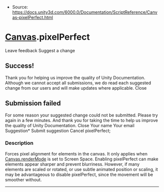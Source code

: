 * Source: https://docs.unity3d.com/6000.0/Documentation/ScriptReference/Canvas-pixelPerfect.html

#  [Canvas](https://docs.unity3d.com/6000.0/Documentation/ScriptReference/Canvas.html).pixelPerfect
Leave feedback
Suggest a change
## Success!
Thank you for helping us improve the quality of Unity Documentation. Although we cannot accept all submissions, we do read each suggested change from our users and will make updates where applicable.
Close
## Submission failed
For some reason your suggested change could not be submitted. Please <a>try again</a> in a few minutes. And thank you for taking the time to help us improve the quality of Unity Documentation.
Close
Your name Your email Suggestion* Submit suggestion
Cancel
pixelPerfect; 
### Description
Forces pixel alignment for elements in the canvas. It only applies when [Canvas.renderMode](https://docs.unity3d.com/6000.0/Documentation/ScriptReference/Canvas-renderMode.html) is set to Screen Space.
Enabling pixelPerfect can make elements appear sharper and prevent blurriness. However, if many elements are scaled or rotated, or use subtle animated position or scaling, it may be advantageous to disable pixelPerfect, since the movement will be smoother without.
* * *
